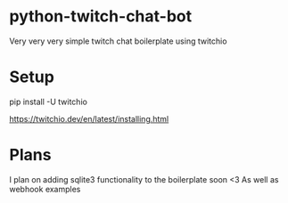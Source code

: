 # python-twitch-chat-bot
Very very very simple twitch chat boilerplate using twitchio 

# Setup
pip install -U twitchio

https://twitchio.dev/en/latest/installing.html

# Plans
I plan on adding sqlite3 functionality to the boilerplate soon <3 As well as webhook examples
